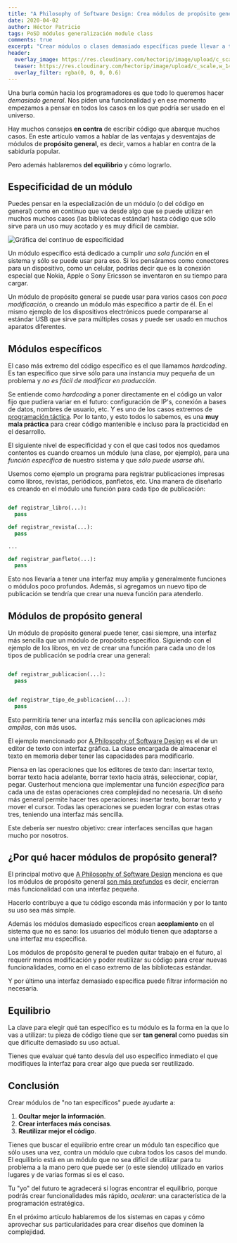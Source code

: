 ```yaml
---
title: "A Philosophy of Software Design: Crea módulos de propósito general"
date: 2020-04-02
author: Héctor Patricio
tags: PoSD módulos generalización module class
comments: true
excerpt: "Crear módulos o clases demasiado específicas puede llevar a tu código a ser difícil de mantener, veamos por qué te conviene crear módulos de propósito general."
header:
  overlay_image: https://res.cloudinary.com/hectorip/image/upload/c_scale,w_1400/v1584726013/D750CDED-7745-4A56-8B3D-5CD33D2893E6_vqdgzb.jpg
  teaser: https://res.cloudinary.com/hectorip/image/upload/c_scale,w_1400/v1584726013/D750CDED-7745-4A56-8B3D-5CD33D2893E6_vqdgzb.jpg
  overlay_filter: rgba(0, 0, 0, 0.6)
---
```


Una burla común hacia los programadores es que todo lo queremos hacer _demasiado general_. Nos piden una funcionalidad y en ese momento empezamos a pensar en todos los casos en los que podría ser usado en el universo.

Hay muchos consejos **en contra** de escribir código que abarque
muchos casos. En este artículo vamos a hablar de las ventajas y
desventajas de módulos de **propósito general**, es decir, vamos a
hablar en contra de la sabiduría popular.

Pero además hablaremos **del equilibrio** y cómo lograrlo.

## Especificidad de un módulo

Puedes pensar en la especialización de un módulo (o del código en general) como en continuo que va desde algo que se puede utilizar en muchos muchos casos (las bibliotecas estándar) hasta código que sólo sirve para un uso muy acotado y es muy difícil de cambiar.

![Gráfica del continuo de especificidad](https://res.cloudinary.com/hectorip/image/upload/c_scale,w_1200/v1585279283/7655B57E-A45D-4832-A0D6-41670C22D6CA_boy7ej.png)

Un módulo específico está dedicado a cumplir _una sola función_ en el sistema y sólo se puede usar para eso. Si los pensáramos como conectores para un dispositivo, como un celular, podrías decir que es la conexión especial que Nokia, Apple o Sony Ericsson se inventaron en su tiempo para cargar.

Un módulo de propósito general se puede usar para varios casos con _poca modificación_, o creando un módulo más específico a partir de él. En el mismo ejemplo de los dispositivos electrónicos puede compararse al estándar USB que sirve para múltiples cosas y puede ser usado en muchos aparatos diferentes.

## Módulos específicos

El caso más extremo del código específico es el que llamamos _hardcoding_. Es tan específico que sirve sólo para una instancia muy pequeña de un problema y _no es fácil de modificar en producción_.

Se entiende como _hardcoding_ a poner directamente en el código un valor fijo que pudiera variar en el futuro: configuración de IP's, conexión a bases de datos, nombres de usuario, etc. Y es uno de los casos extremos de [programación táctica](https://blog.thedojo.mx/2020/02/11/a-philosophy-of-software-design-programacion-tactica-vs-estrategica.html#desarrollo-t%C3%A1ctico). Por lo tanto, y esto todos lo sabemos, es una **muy mala  práctica** para crear código mantenible e incluso para la practicidad en el desarrollo.

El siguiente nivel de especificidad y con el que casi todos nos quedamos contentos es cuando creamos un módulo (una clase, por ejemplo), para una _función específica_ de nuestro sistema y que _sólo puede usarse ahí_.

Usemos como ejemplo un programa para registrar publicaciones impresas como libros, revistas, periódicos, panfletos, etc. Una manera de diseñarlo es creando en el módulo una función para cada tipo de publicación:

```python

def registrar_libro(...):
  pass

def registrar_revista(...):
  pass

...

def registrar_panfleto(...):
  pass

```

Esto nos llevaría a tener una interfaz muy amplia y generalmente funciones o módulos poco profundos. Además, si agregamos un nuevo tipo de publicación se tendría que crear una nueva función para atenderlo.

## Módulos de propósito general

Un módulo de propósito general puede tener, casi siempre, una interfaz más sencilla que un módulo de propósito específico. Siguiendo con el ejemplo de los libros, en vez de crear una función para cada uno de los tipos de publicación se podría crear una general:

```python

def registrar_publicacion(...):
  pass


def registrar_tipo_de_publicacion(...):
  pass

```

Esto permitiría tener una interfaz más sencilla con aplicaciones _más amplias_, con más usos.

El ejemplo mencionado por [A Philosophy of Software Design](https://amzn.to/2GdeHi5) es el de un editor de texto con interfaz gráfica. La clase encargada de almacenar el texto en memoria deber tener las capacidades para modificarlo.

Piensa en las operaciones que los editores de texto dan: insertar texto, borrar texto hacia adelante, borrar texto hacia atrás, seleccionar, copiar, pegar. Ousterhout menciona que implementar una función _específica_ para cada una de estas operaciones crea complejidad no necesaria. Un diseño más general permite hacer tres operaciones: insertar texto, borrar texto y mover el cursor. Todas las operaciones se pueden lograr con estas otras tres, teniendo una interfaz más sencilla.

Este debería ser nuestro objetivo: crear interfaces sencillas que hagan mucho por nosotros.

## ¿Por qué hacer módulos de propósito general?

El principal motivo que [A Philosophy of Software Design](https://amzn.to/2GdeHi5) menciona es que los módulos de propósito general [son más profundos](https://blog.thedojo.mx/2020/03/02/a-philosophy-of-software-design-los-modulos-deben-ser-profundos.html#dise%C3%B1o-de-m%C3%B3dulos) es decir, encierran más funcionalidad con una interfaz pequeña.

Hacerlo contribuye a que tu código esconda más información y por lo tanto su uso sea más simple.

Además los módulos demasiado específicos crean **acoplamiento** en el sistema que no es sano: los usuarios del módulo tienen que adaptarse a una interfaz mu específica.

Los módulos de propósito general te pueden quitar trabajo en el futuro, al requerir menos modificación y poder reutilizar su código para crear nuevas funcionalidades, como en el caso extremo de las bibliotecas estándar.

Y por último una interfaz demasiado específica puede filtrar información no necesaria.

## Equilibrio

La clave para elegir qué tan específico es tu módulo es la forma en la que lo vas a utilizar: tu pieza de código tiene que ser **tan general** como puedas sin que dificulte demasiado su uso actual.

Tienes que evaluar qué tanto desvía del uso específico inmediato el que modifiques la interfaz para crear algo que pueda ser reutilizado.

## Conclusión

Crear módulos de "no tan específicos" puede ayudarte a:

1. **Ocultar mejor la información**.
2. **Crear interfaces más concisas**.
3. **Reutilizar mejor el código**.

Tienes que buscar el equilibrio entre crear un módulo tan específico que sólo uses una vez, contra un módulo que cubra todos los casos del mundo. El equilibrio está en un módulo que no sea difícil de utilizar para tu problema a la mano pero que puede ser (o este siendo) utilizado en varios lugares y de varias formas si es el caso.

Tu "yo" del futuro te agradecerá si logras encontrar el equilibrio, porque podrás crear funcionalidades más rápido, _acelerar_: una característica de la programación estratégica.

En el próximo artículo hablaremos de los sistemas en capas y cómo aprovechar sus particularidades para crear diseños que dominen la complejidad.
